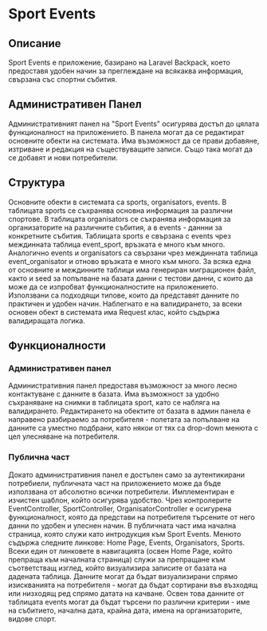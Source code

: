 # Sport Events

## Описание
Sport Events е приложение, базирано на Laravel Backpack, което предоставя удобен начин за преглеждане на всякаква информация, свързана със спортни събития.

## Административен Панел
Административният панел на "Sport Events" осигурява достъп до цялата функционалност на приложението. В панела могат да се редактират основните обекти на системата. Има възможност да се прави добавяне, изтриване и редакция на съществуващите записи. Също така могат да се добавят и нови потребители.

## Структура 
Основните обекти в системата са sports, organisators, events. В таблицата sports се съхранява основна информация за различни спортове. В таблицата organisators се съхранява информация за организаторите на различните събития, а в events - даннни за конкретните събития. Таблицата sports е свързана с events чрез междинната таблица event_sport, връзката е много към много. Аналогично events и organisators са свързани чрез междинната таблица event_organisator и отново връзката е много към много. За всяка една от основните и междинните таблици има генериран миграционен файл, както и seed за попълване на базата данни с тестови данни, с които да може да се изпробват функционалностите на приложението. Използвани са подходящи типове, които да представят данните по практичен и удобен начин. Наблегнато е на валидирането, за всеки основен обект в системата има Request клас, който съдържа валидиращата логика. 

## Функционалности
### Административен панел
Административния панел предоставя възможност за много лесно контактуване с данните в базата. Има възможност за удобно съхраняване на снимки в таблицата sport, като се набляга на валидирането. Редактирането на обектите от базата в админ панела е направено разбираемо за потребителя - полетата за попълване на данните са уместно подбрани, като някои от тях са drop-down менюта с цел улесняване на потребителя.
### Публична част
Докато административния панел е достъпен само за аутентикирани потребиели, публичната част на приложението може да бъде използвана от абсолютно всички потребители. Имплементиран е изчистен шаблон, който осигурява удобство. Чрез контролерите EventController, SportController, OrganisatorController е осигурена функционалност, която да представи на потребителя търсените от него данни по удобен и улеснен начин. В публичната част има начална страница, която служи като интродукция към Sport Events. Менюто съдържа следните линкове: Home Page, Events, Organisators, Sports. Всеки един от линковете в навигацията (освен Home Page, който препраща към началната страница) служи за препращане към съответстващ изглед, който визуализира записите от базата на дадената таблица. Данните могат да бъдат визуализирани спрямо изискванията на потребителя - могат да бъдат сортирани във възходящ или низходящ ред спрямо датата на качване. Освен това данните от таблицата events могат да бъдат търсени по различни критерии - име на събитието, начална дата, крайна дата, имена на организаторите, видове спорт.